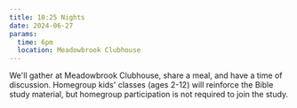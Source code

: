 ```yaml
---
title: 10:25 Nights
date: 2024-06-27
params:
  time: 6pm
  location: Meadowbrook Clubhouse
---
```

We'll gather at Meadowbrook Clubhouse, share a meal, and have a time of discussion. Homegroup kids' classes (ages 2-12) will reinforce the Bible study material, but homegroup participation is not required to join the study.

<!--more-->
